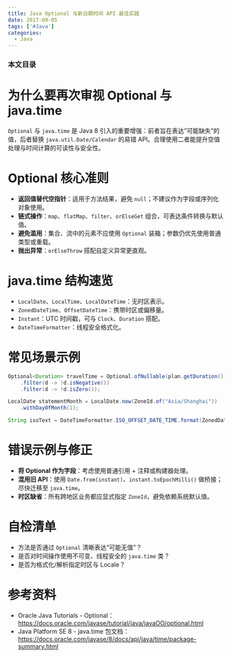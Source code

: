 ```yaml
---
title: Java Optional 与新日期时间 API 最佳实践
date: 2017-09-05
tags: ['#Java']
categories:
  - Java
---
```


### 本文目录
<!-- toc -->

# 为什么要再次审视 Optional 与 java.time
`Optional` 与 `java.time` 是 Java 8 引入的重要增强：前者旨在表达“可能缺失”的值，后者替换 `java.util.Date/Calendar` 的易错 API。合理使用二者能提升空值处理与时间计算的可读性与安全性。

# Optional 核心准则
- **返回值替代空指针**：适用于方法结果，避免 `null`；不建议作为字段或序列化对象使用。
- **链式操作**：`map`、`flatMap`、`filter`、`orElseGet` 组合，可表达条件转换与默认值。
- **避免滥用**：集合、流中的元素不应使用 `Optional` 装箱；参数仍优先使用普通类型或重载。
- **抛出异常**：`orElseThrow` 搭配自定义异常更直观。

# java.time 结构速览
- `LocalDate`、`LocalTime`、`LocalDateTime`：无时区表示。
- `ZonedDateTime`、`OffsetDateTime`：携带时区或偏移量。
- `Instant`：UTC 时间戳，可与 `Clock`、`Duration` 搭配。
- `DateTimeFormatter`：线程安全格式化。

# 常见场景示例
```java
Optional<Duration> travelTime = Optional.ofNullable(plan.getDuration())
    .filter(d -> !d.isNegative())
    .filter(d -> !d.isZero());

LocalDate statementMonth = LocalDate.now(ZoneId.of("Asia/Shanghai"))
    .withDayOfMonth(1);

String isoText = DateTimeFormatter.ISO_OFFSET_DATE_TIME.format(ZonedDateTime.now());
```

# 错误示例与修正
- **将 Optional 作为字段**：考虑使用普通引用 + 注释或构建器处理。
- **混用旧 API**：使用 `Date.from(instant)`、`instant.toEpochMilli()` 做桥接；尽快迁移至 `java.time`。
- **时区缺省**：所有跨地区业务都应显式指定 `ZoneId`，避免依赖系统默认值。

# 自检清单
- 方法是否通过 `Optional` 清晰表达“可能无值”？
- 是否对时间操作使用不可变、线程安全的 `java.time` 类？
- 是否为格式化/解析指定时区与 Locale？

# 参考资料
- Oracle Java Tutorials - Optional：https://docs.oracle.com/javase/tutorial/java/javaOO/optional.html
- Java Platform SE 8 - java.time 包文档：https://docs.oracle.com/javase/8/docs/api/java/time/package-summary.html
